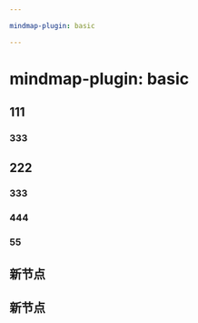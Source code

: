 ```yaml
---

mindmap-plugin: basic

---
```


# mindmap-plugin: basic

## 111

### 333

## 222

### 333

### 444

### 55

## 新节点

## 新节点